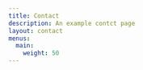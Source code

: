 ```yaml
---
title: Contact
description: An example contct page
layout: contact
menus:
  main:
    weight: 50
---
```

